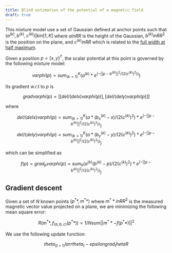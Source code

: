 ```yaml
---
title: Blind estimation of the potential of a magnetic field
draft: true
---
```


This mixture model use a set of Gaussian defined at anchor points such that
${(a^{(k)}, b^{(k)}, c^{(k)}) | k in [1, K]}$ where $a in RR$ is the height of 
the Gaussian, $b^{(k)} in RR^2$ is the position on the plane, and $c^{(k)} in 
RR$ which is related to the [full width at half 
maximum](https://en.wikipedia.org/wiki/Full_width_at_half_maximum).

Given a position $p = [x,y]^T$, the scalar potential at this point is governed 
by the following mixture model:

$$
  varphi(p) =
  sum_(k=1)^K (a^{(k)} * e^(-||p - b^{(k)}||^2 / (2 (c^{(k)})^2)))
$$

Its gradient w.r.t to $p$ is

$$
grad varphi(p) = [[del/(del x) varphi(p)],
                  [del/(del y) varphi(p)]]
$$

where

$$
del/(del x) varphi(p) = sum_(k=1)^K (a * (b_x^{(k)} - x) / (2 (c^{(k)})^2)
                          * e^(-||p - b^{(k)}||^2 / (2 (c^{(k)})^2)))
$$
$$
del/(del y) varphi(p) = sum_(k=1)^K (a * (b_y^{(k)} - y) / (2 (c^{(k)})^2)
                          * e^(-||p - b^{(k)}||^2 / (2 (c^{(k)})^2)))
$$

which can be simplified as

$$
f(p) = grad_p varphi(p)
     = sum_k (a^{(k)} (b^{(k)} - p) / (2 (c^{(k)})^2)
              * e^(-||p - b^{(k)}||^2 / (2 (c^{(k)})^2)))
$$

## Gradient descent

Given a set of $N$ known points ${(p^**, m^**)}$ where $m^** in RR^2$ is the 
measured magnetic vector value projected on a plane, we are minimizing the 
following mean square error:

$$
R(m^**, f_(a, b, c)(p^**)) = 1/N sum ||m^** - f(p^**)||^2
$$

We use the following update function:

$$
theta_(t+1) larr theta_t - epsilon grad_theta R
$$
